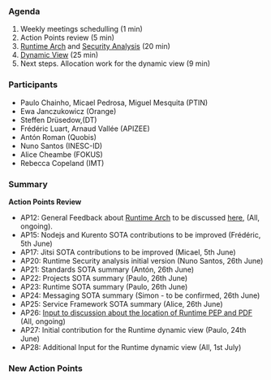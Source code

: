 ### Agenda

1. Weekly meetings schedulling (1 min)
1. Action Points review (5 min)
1. [Runtime Arch](../specs/runtime/runtime-architecture.md) and [Security Analysis](../runtime/securityanalysis.md) (20 min)
1. [Dynamic View](https://github.com/reTHINK-project/architecture/tree/master/docs/dynamic-view) (25 min)
1. Next steps. Allocation work for the dynamic view (9 min)

### Participants

* Paulo Chainho, Micael Pedrosa, Miguel Mesquita  (PTIN)
* Ewa Janczukowicz (Orange)
* Steffen Drüsedow,(DT)
* Frédéric Luart, Arnaud Vallée (APIZEE)
* Antón Roman (Quobis)
* Nuno Santos (INESC-ID)
* Alice Cheambe (FOKUS)
* Rebecca Copeland (IMT)

### Summary

**Action Points Review**
* AP12: General Feedback about [Runtime Arch](../specs/runtime/runtime-architecture.md) to be discussed [here](https://github.com/reTHINK-project/core-framework/issues/41), (All, ongoing).
* AP15: Nodejs and Kurento SOTA contributions to be improved (Frédéric, 5th June)
* AP17: Jitsi SOTA contributions to be improved (Micael, 5th June)
* AP20: Runtime Security analysis initial version (Nuno Santos, 26th June)
* AP21: Standards SOTA summary (Antón, 26th June)
* AP22: Projects SOTA summary (Paulo, 26th June)
* AP23: Runtime SOTA summary (Paulo, 26th June)
* AP24: Messaging SOTA summary (Simon - to be confirmed, 26th June)
* AP25: Service Framework SOTA summary (Alice, 26th June)
* AP26: [Input to discussion about the location of Runtime PEP and PDF](https://github.com/reTHINK-project/core-framework/issues/45) (All, ongoing)
* AP27: Initial contribution for the Runtime dynamic view (Paulo, 24th June)
* AP28: Additional Input for the Runtime dynamic view (All, 1st July)



### New Action Points


